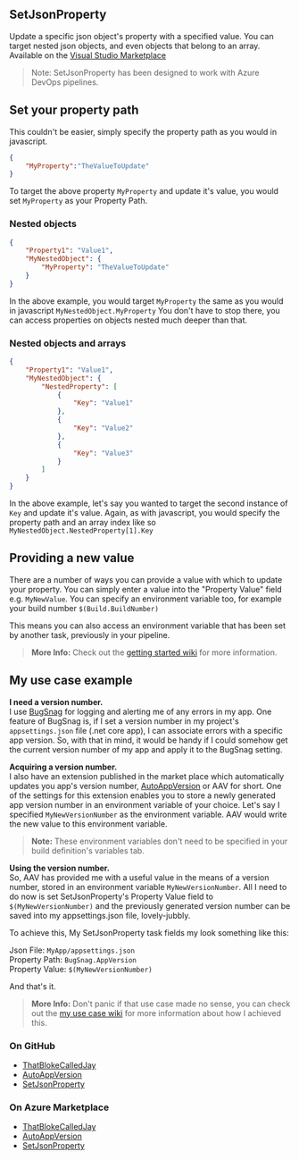## SetJsonProperty

Update a specific json object's property with a specified value. You can target nested json objects, and even objects that belong to an array. Available on the [Visual Studio Marketplace](https://marketplace.visualstudio.com/publishers/ThatBlokeCalledJay)
  
> Note: SetJsonProperty has been designed to work with Azure DevOps pipelines.
  
## Set your property path

This couldn't be easier, simply specify the property path as you would in javascript.  

```json
{
    "MyProperty":"TheValueToUpdate"
}
```

To target the above property `MyProperty` and update it's value, you would set `MyProperty` as your Property Path.
  
### Nested objects

```json
{
    "Property1": "Value1",
    "MyNestedObject": {
        "MyProperty": "TheValueToUpdate"
    }
}
```

In the above example, you would target `MyProperty` the same as you would in javascript `MyNestedObject.MyProperty` You don't have to stop there, you can access properties on objects nested much deeper than that.
  
### Nested objects and arrays

```json
{
    "Property1": "Value1",
    "MyNestedObject": {
        "NestedProperty": [
            {
                "Key": "Value1"
            },
            {
                "Key": "Value2"
            },
            {
                "Key": "Value3"
            }
        ]
    }
}
```

In the above example, let's say you wanted to target the second instance of `Key` and update it's value. Again, as with javascript, you would specify the property path and an array index like so `MyNestedObject.NestedProperty[1].Key`

## Providing a new value

There are a number of ways you can provide a value with which to update your property. You can simply enter a value into the "Property Value" field e.g. `MyNewValue`. You can specify an environment variable too, for example your build number `$(Build.BuildNumber)`  
  
This means you can also access an environment variable that has been set by another task, previously in your pipeline.  

> **More Info:** Check out the [getting started wiki](https://github.com/ThatBlokeCalledJay/set-json-property/wiki/Getting-Started) for more information.

## My use case example

**I need a version number.**  
I use [BugSnag](https://www.bugsnag.com/) for logging and alerting me of any errors in my app. One feature of BugSnag is, if I set a version number in my project's `appsettings.json` file (.net core app), I can associate errors with a specific app version. So, with that in mind, it would be handy if I could somehow get the current version number of my app and apply it to the BugSnag setting.  

**Acquiring a version number.**  
I also have an extension published in the market place which automatically updates you app's version number, [AutoAppVersion](https://marketplace.visualstudio.com/items?itemName=ThatBlokeCalledJay.thatblokecalledjay-autoappversion) or AAV for short. One of the settings for this extension enables you  to store a newly generated app version number in an environment variable of your choice.  Let's  say I specified `MyNewVersionNumber` as the environment variable. AAV would write the new value to this environment variable.

> **Note:** These environment variables don't need to be specified in your build definition's variables tab.

**Using the version number.**  
So, AAV has provided me with a useful value in the means of a version number, stored in an environment variable `MyNewVersionNumber`. All I need to do now is set SetJsonProperty's Property Value field to `$(MyNewVersionNumber)` and the previously generated version number can be saved into my appsettings.json file, lovely-jubbly.  

To achieve this, My SetJsonProperty task fields my look something like this:

Json File:      `MyApp/appsettings.json`  
Property Path:  `BugSnag.AppVersion`  
Property Value: `$(MyNewVersionNumber)`  

And that's it.

> **More Info:** Don't panic if that use case made no sense, you can check out the [my use case wiki](https://github.com/ThatBlokeCalledJay/set-json-property/wiki/My-Use-Case) for more information about how I achieved this.

### On GitHub

- [ThatBlokeCalledJay](https://github.com/ThatBlokeCalledJay)
- [AutoAppVersion](https://github.com/ThatBlokeCalledJay/auto-app-version)  
- [SetJsonProperty](https://github.com/ThatBlokeCalledJay/set-json-property)  
  
### On Azure Marketplace

- [ThatBlokeCalledJay](https://marketplace.visualstudio.com/publishers/ThatBlokeCalledJay)
- [AutoAppVersion](https://marketplace.visualstudio.com/items?itemName=ThatBlokeCalledJay.thatblokecalledjay-autoappversion)  
- [SetJsonProperty](https://marketplace.visualstudio.com/items?itemName=ThatBlokeCalledJay.thatblokecalledjay-setjsonproperty)  

